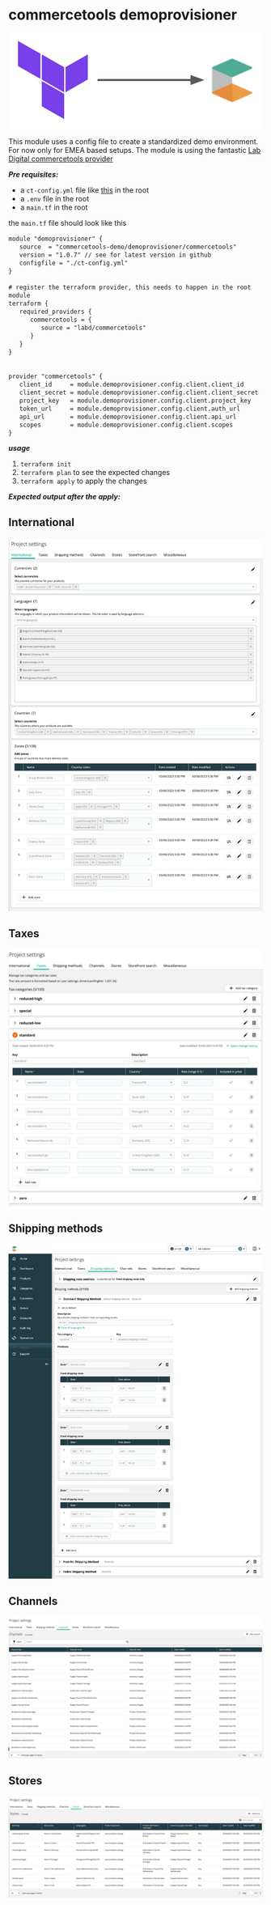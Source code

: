 # commercetools demoprovisioner

![logo](https://raw.githubusercontent.com/commercetools-demo/terraform-commercetools-demoprovisioner/master/examples/logo.jpg)

This module uses a config file to create a standardized demo environment. For now only for EMEA based setups. The module is using the fantastic [Lab Digital commercetools provider](https://registry.terraform.io/providers/labd/commercetools/latest)

***Pre requisites:***
- a ```ct-config.yml``` file like [this](https://raw.githubusercontent.com/commercetools-demo/terraform-commercetools-demoprovisioner/master/examples/ct-config.yml) in the root
- a ```.env``` file in the root
- a ```main.tf``` in the root

the ```main.tf``` file should look like this

```hcl
module "demoprovisioner" {
   source  = "commercetools-demo/demoprovisioner/commercetools"
   version = "1.0.7" // see for latest version in github
   configfile = "./ct-config.yml"
}

# register the terraform provider, this needs to happen in the root module
terraform {
   required_providers {
      commercetools = {
         source = "labd/commercetools"
      }
   }
}


provider "commercetools" {
   client_id     = module.demoprovisioner.config.client.client_id
   client_secret = module.demoprovisioner.config.client.client_secret
   project_key   = module.demoprovisioner.config.client.project_key
   token_url     = module.demoprovisioner.config.client.auth_url
   api_url       = module.demoprovisioner.config.client.api_url
   scopes        = module.demoprovisioner.config.client.scopes
}
```

***usage***
1. ```terraform init```
2. ```terraform plan``` to see the expected changes
3. ```terraform apply``` to apply the changes

***Expected output after the apply:***

## International

![international](https://raw.githubusercontent.com/commercetools-demo/terraform-commercetools-demoprovisioner/master/examples/international.jpg)


## Taxes
![taxes](https://raw.githubusercontent.com/commercetools-demo/terraform-commercetools-demoprovisioner/master/examples/taxes.jpg)
## Shipping methods
![shipping](https://raw.githubusercontent.com/commercetools-demo/terraform-commercetools-demoprovisioner/master/examples/shipping.jpg)
## Channels
![channels](https://raw.githubusercontent.com/commercetools-demo/terraform-commercetools-demoprovisioner/master/examples/channels.jpg)
## Stores
![stores](https://raw.githubusercontent.com/commercetools-demo/terraform-commercetools-demoprovisioner/master/examples/stores.jpg)